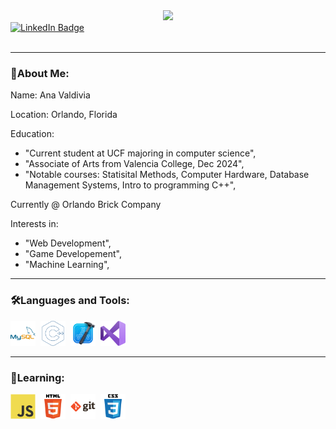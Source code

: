 <div id="header" align="center">
  <img src="https://i.giphy.com/media/v1.Y2lkPTc5MGI3NjExZnRraWxxN20zcGd3Zng2Y3FqZW1qeXFodjdxbGVpOGwwOHI5enkxMCZlcD12MV9pbnRlcm5hbF9naWZfYnlfaWQmY3Q9Zw/bSgKBZKCxh8Iqlwxne/giphy.gif" width="200"/>
</div>
<div id="badges">
  <a href="www.linkedin.com/in/ana-valdivia-7952b0312">
    <img src="https://img.shields.io/badge/LinkedIn-blue?logo=linkedin&logoColor=white&style=for-the-badge" alt="LinkedIn Badge"/>
  </a>
</div>
<img src="https://komarev.com/ghpvc/?username=d0rit03&style=flat-square&color=blue" alt=""/>

---

### 🔭About Me:
Name: Ana Valdivia
  
Location: Orlando, Florida

Education:
- "Current student at UCF majoring in computer science",
-  "Associate of Arts from Valencia College, Dec 2024",
-  "Notable courses: Statisital Methods, Computer Hardware, Database Management Systems, Intro to programming C++",


Currently @ Orlando Brick Company

 Interests in:
  - "Web Development",
  - "Game Developement",
  - "Machine Learning",

---

### 🛠️Languages and Tools: 
<div>
  <img src="https://github.com/devicons/devicon/blob/master/icons/mysql/mysql-original-wordmark.svg" title="MySQL" alt="MySQL" width="40" height="40"/>&nbsp;
  <img src="https://github.com/devicons/devicon/blob/master/icons/cplusplus/cplusplus-line.svg" title="C++" alt="C++" width="40" height="40"/>&nbsp;
  <img src="https://github.com/devicons/devicon/blob/master/icons/xcode/xcode-original.svg" title="xcode" alt="xcode" width="40" height="40"/>&nbsp;
  <img src="https://github.com/devicons/devicon/blob/master/icons/visualstudio/visualstudio-original.svg" title="Visual Studio" alt="Visual Studio" width="40" height="40"/>&nbsp;
</div>

---

### 🧠Learning:
<div>
<img src="https://github.com/devicons/devicon/blob/master/icons/javascript/javascript-original.svg" title="JavaScript" alt="JavaScript" height="40" width="40"/>&nbsp;
<img src="https://github.com/devicons/devicon/blob/master/icons/html5/html5-original-wordmark.svg" title="HTML5" alt="HTML5" height="40" width="40"/>&nbsp;
<img src="https://github.com/devicons/devicon/blob/master/icons/git/git-original-wordmark.svg" title="git" alt="git" height="40" width="40"/>&nbsp;
<img src="https://github.com/devicons/devicon/blob/master/icons/css3/css3-original-wordmark.svg" title="CSS3" alt="CSS3" height="40" width="40"/>&nbsp;
</div>


